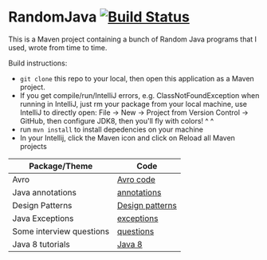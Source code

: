 # RandomJava [![Build Status](https://travis-ci.org/fishercoder1534/RandomJava.svg?branch=master)](https://travis-ci.org/fishercoder1534/RandomJava)
This is a Maven project containing a bunch of Random Java programs that I used, wrote from time to time.

Build instructions:
* `git clone` this repo to your local, then open this application as a Maven project.
* If you get compile/run/IntelliJ errors, e.g. ClassNotFoundException when running in IntelliJ, just rm your package from your local machine, use IntelliJ to directly open:
File -> New -> Project from Version Control -> GitHub, then configure JDK8, then you'll fly with colors! ^ ^
* run `mvn install` to install depedencies on your machine
* In your Intellij, click the Maven icon and click on Reload all Maven projects

|      Package/Theme   |   Code
|----------------|---------------
|Avro|[Avro code](../master/src/main/java/avro)
|Java annotations|[annotations](../master/src/main/java/customize_annotations_generics_wildcards_examples)
|Design Patterns|[Design patterns](../master/src/main/java/designPatterns)
|Java Exceptions|[exceptions](../master/src/main/java/exceptionsCanBeSelfDefined)
|Some interview questions|[questions](../master/src/main/java/interviewQuestions)
|Java 8 tutorials|[Java 8](../master/src/main/java/java8tutorials)
